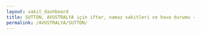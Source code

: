 ```yaml
---
layout: vakit_dashboard
title: SUTTON, AVUSTRALYA için iftar, namaz vakitleri ve hava durumu - ilçe/eyalet seç
permalink: /AVUSTRALYA/SUTTON/
---
```


<script type="text/javascript">
  var GLOBAL_COUNTRY = 'AVUSTRALYA';
  var GLOBAL_CITY = 'SUTTON';
  var GLOBAL_STATE = '';
  var lat = 72;
  var lon = 21;
</script>
